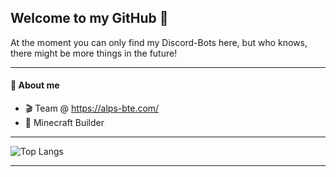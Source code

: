 ## Welcome to my GitHub 👋


At the moment you can only find my Discord-Bots here, but who knows, there might be more things in the future! 

---
#### 👤 About me

- 🎬 Team @ https://alps-bte.com/
- 🧱 Minecraft Builder

---

![Top Langs](https://github-readme-stats.vercel.app/api/top-langs/?username=theminer02&theme=dark&layout=compact) 

---
